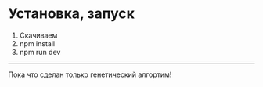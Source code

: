 # Установка, запуск
1. Скачиваем
2. npm install
3. npm run dev
___
Пока что сделан только генетический алгортим!

